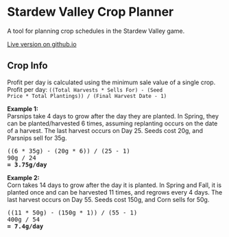 # Stardew Valley Crop Planner

A tool for planning crop schedules in the Stardew Valley game.

<a href="http://exnil.github.io/crop_planner/">Live version on github.io</a>


## Crop Info
Profit per day is calculated using the minimum sale value of a single crop.<br>
Profit per day: <code>((Total Harvests * Sells For) - (Seed Price * Total Plantings)) / (Final Harvest Date - 1)</code>

<b>Example 1:</b><br>
Parsnips take 4 days to grow after the day they are planted. In Spring, they can be planted/harvested 6 times, assuming replanting occurs on the date of a harvest. The last harvest occurs on Day 25. Seeds cost 20g, and Parsnips sell for 35g.
<pre>
((6 * 35g) - (20g * 6)) / (25 - 1)
90g / 24
<b>= 3.75g/day</b>
</pre>


<b>Example 2:</b><br>
Corn takes 14 days to grow after the day it is planted. In Spring and Fall, it is planted once and can be harvested 11 times, and regrows every 4 days. The last harvest occurs on Day 55. Seeds cost 150g, and Corn sells for 50g.
<pre>
((11 * 50g) - (150g * 1)) / (55 - 1)
400g / 54
<b>= 7.4g/day</b>
</pre>
